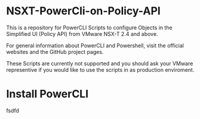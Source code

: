 # NSXT-PowerCli-on-Policy-API
This is a repository for PowerCLI Scripts to configure Objects in the Simplified UI (Policy API) from VMware NSX-T 2.4 and above.

For general information about PowerCLI and Powershell, visit the official websites and the GitHub project pages.

These Scripts are currently not supported and you should ask your VMware representive if you would like to use the scripts in as production enviroment.

# Install PowerCLI

fsdfd


